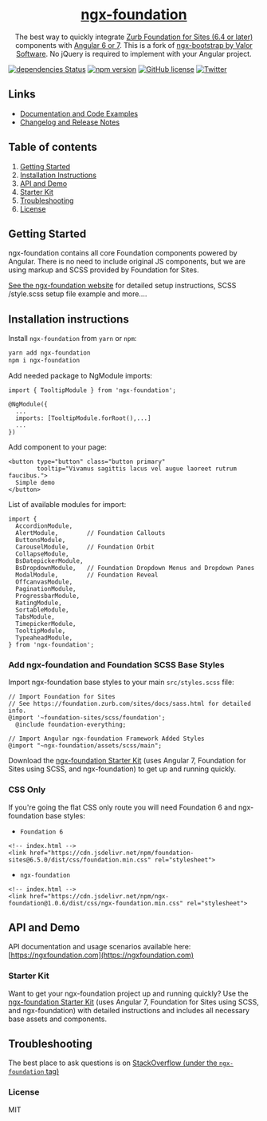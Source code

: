 <a href="http://ngxfoundation.com">
    <h1 align="center">ngx-foundation</h1>
</a>

<p align="center">
The best way to quickly integrate <a href="https://foundation.zurb.com/">Zurb Foundation for Sites (6.4 or later)</a>  components with <a href="https://angular.io/">Angular 6 or 7</a>. This is a fork of <a href="https://valor-software.com/ngx-bootstrap" target="_blank">ngx-bootstrap by Valor Software</a>. No jQuery is required to implement with your Angular project.
</p>

[![dependencies Status](https://david-dm.org/nthompson777/ngx-foundation/status.svg)](https://david-dm.org/nthompson777/ngx-foundation) [![npm version](https://img.shields.io/npm/v/ngx-foundation.svg)](https://npmjs.org/package/ngx-foundation) 
[![GitHub license](https://img.shields.io/github/license/nthompson777/ngx-foundation.svg)](https://github.com/nthompson777/ngx-foundation/blob/master/LICENSE) 
[![Twitter](https://img.shields.io/twitter/url/https/github.com/nthompson777/ngx-foundation.svg?style=social)](https://twitter.com/intent/tweet?text=The+best+way+to+quickly+integrate+Zurb+Foundation+for+Sites+components+with+Angular+6+or+7:&url=https%3A%2F%2Fwww.npmjs.com%2Fpackage%2Fngx-foundation)

## Links
- [Documentation and Code Examples](https://ngxfoundation.com)
- [Changelog and Release Notes](https://github.com/nthompson777/ngx-foundation/blob/master/CHANGELOG.md)


## Table of contents
1. [Getting Started](#getting-started)
2. [Installation Instructions](#installation-instructions)
3. [API and Demo](#api-and-demo)
4. [Starter Kit](#starter-kit)
5. [Troubleshooting](#troubleshooting)
6. [License](#license)

## Getting Started

ngx-foundation contains all core Foundation components powered by Angular. There is no need to include original JS components, but we are using markup and SCSS provided by Foundation for Sites.

[See the ngx-foundation website](https://www.ngxfoundation.com/getting-started) for detailed setup instructions, SCSS /style.scss setup file example and more....

## Installation instructions

Install `ngx-foundation` from `yarn` or `npm`:
```bash
yarn add ngx-foundation
npm i ngx-foundation
```

Add needed package to NgModule imports:
```
import { TooltipModule } from 'ngx-foundation';

@NgModule({
  ...
  imports: [TooltipModule.forRoot(),...]
  ...
})
```

Add component to your page:
```
<button type="button" class="button primary"
        tooltip="Vivamus sagittis lacus vel augue laoreet rutrum faucibus.">
  Simple demo
</button>
```

List of available modules for import:

```
import {
  AccordionModule,
  AlertModule,        // Foundation Callouts
  ButtonsModule,
  CarouselModule,     // Foundation Orbit
  CollapseModule,
  BsDatepickerModule,
  BsDropdownModule,   // Foundation Dropdown Menus and Dropdown Panes
  ModalModule,        // Foundation Reveal
  OffcanvasModule,
  PaginationModule,
  ProgressbarModule,
  RatingModule,
  SortableModule,
  TabsModule,
  TimepickerModule,
  TooltipModule,
  TypeaheadModule,
} from 'ngx-foundation';
```
### Add ngx-foundation and Foundation SCSS Base Styles
Import ngx-foundation base styles to your main `src/styles.scss` file:

```
// Import Foundation for Sites
// See https://foundation.zurb.com/sites/docs/sass.html for detailed info.
@import '~foundation-sites/scss/foundation';
  @include foundation-everything;

// Import Angular ngx-foundation Framework Added Styles
@import "~ngx-foundation/assets/scss/main";
```

Download the [ngx-foundation Starter Kit](https://github.com/nthompson777/ngx-foundation-starterkit) (uses Angular 7, Foundation for Sites using SCSS, and ngx-foundation) to get up and running quickly.

### CSS Only 
If you're going the flat CSS only route you will need Foundation 6 and ngx-foundation base styles:
- `Foundation 6`
```
<!-- index.html -->
<link href="https://cdn.jsdelivr.net/npm/foundation-sites@6.5.0/dist/css/foundation.min.css" rel="stylesheet">
```
- `ngx-foundation`
```
<!-- index.html -->
<link href="https://cdn.jsdelivr.net/npm/ngx-foundation@1.0.6/dist/css/ngx-foundation.min.css" rel="stylesheet">
```

## API and Demo

API documentation and usage scenarios available here:
[https://ngxfoundation.com](https://ngxfoundation.com)

### Starter Kit

Want to get your ngx-foundation project up and running quickly? Use the [ngx-foundation Starter Kit](https://github.com/nthompson777/ngx-foundation-starterkit) (uses Angular 7, Foundation for Sites using SCSS, and ngx-foundation) with detailed instructions and includes all necessary base assets and components.    

## Troubleshooting

The best place to ask questions is on [StackOverflow (under the `ngx-foundation` tag)](https://stackoverflow.com/questions/tagged/ngx-foundation)

### License

MIT

